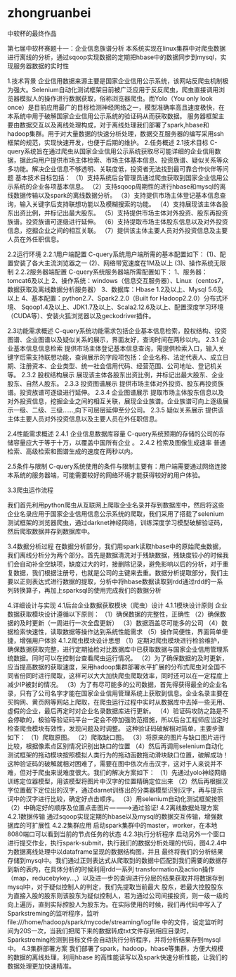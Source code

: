 # zhongruanbei
中软杯的最终作品

第七届中软杯赛题十一：企业信息族谱分析
本系统实现在linux集群中对爬虫数据进行离线的分析，通过sqoop实现数据的定期把hbase中的数据同步到mysql，实现服务器数据的实时性


1.技术背景
企业信用数据来源主要是国家企业信用公示系统，该网站反爬虫机制极为强大。Selenium自动化测试框架目前被广泛应用于反反爬虫，爬虫直接调用浏览器模拟人的操作进行数据获取，俗称浏览器爬虫。而Yolo（You only look once）是目前应用最广的目标检测神经网络之一，模型准确率高且速度极快，在本系统中用于破解国家企业信用公示系统的验证码从而获取数据。
服务器框架主要由数据交互以及离线处理构成，对于离线处理我们部署了spark,hbase和hadoop集群。用于对大量数据的快速分析处理，数据交互服务器的编写采用ssh框架的规范，实现快速开发，也便于后期的维护。
2.任务概述
  2.1技术目标
  C-query系统旨在通过爬虫从国家企业信用公示系统获取尽可能详细的企业信用数据，据此向用户提供市场主体检索、市场主体基本信息、投资族谱、疑似关系等众多功能。解决企业信息不够透明、关联度低，投资者无法找到最可靠合作伙伴等问题 基本技术目标包括：
  （1）支持系统后台管理员通过爬虫获取到国家企业信用公示系统的企业各项基本信息。
  （2）支持sqoop周期性的进行hbase和mysql的离线数据传输以及spark的离线数据分析。
  （3）支持提供市场主体登记基本信息查询，输入关键字后支持联想功能以及模糊搜索的功能。
  （4）支持展现该主体各股东出资比例，并标记出最大股东。
  （5）支持提供市场主体对外投资、股东再投资族谱。投资族谱可逐级进行延伸。
  （6）支持提取市场主体股东信息以及对外投资信息，挖掘企业之间的相互关联。
  （7）提供该主体主要人员对外投资信息及主要人员在外任职信息。

  2.2运行环境
    2.2.1用户端配置
    C-query系统用户端所需的基本配置如下：
    (1)、配置安装了各大主流浏览器之一
    (2)、网络带宽速度在1M及以上
    (3)、操作系统无限制
    2.2.2服务器端配置
    C-query系统服务器端所需配置如下：
    1、服务器：tomcat6及以上
    2、操作系统：windows（信息交互服务器）、Linux（centos7，数据获取及离线数据分析服务器）
    3、数据库：Hbase 1.2及以上、Mysql 5.6及以上
    4、基本配置：python2.7、Spark2.2.0（Built for Hadoop2.2.0）分布式环境、 Sqoop1.4及以上、JDK1.7及以上、Scala2.12.6及以上、配置深度学习环境（CUDA等）、安装火狐浏览器以及geckodriver插件。

  2.3功能需求概述
    C-query系统功能需求包括企业基本信息检索，股权结构、投资图谱、企业图谱以及疑似关系的展示，界面友好，查询时间在两秒以内。
    2.3.1 企业基本信息信息检索
    提供市场主体登记基本信息查询，需提供检索入口，输入关键字后需支持联想功能，查询展示的字段项包括：企业名称、法定代表人、成立日期、注册资本、企业类型、统一社会信用代码、经营范围、公司地址、登记机关等。
    2.3.2 股权结构展示
    展现该主体各股东出资比例，并标记出最大股东、企业股东、自然人股东。
    2.3.3 投资图谱展示
    提供市场主体对外投资、股东再投资族谱。投资族谱可逐级进行延伸。
    2.3.4 企业图谱展示
    提取市场主体股东信息以及对外投资信息，挖掘企业之间的相互关联，展现企业族谱。企业族谱可向上逐级展示一级、二级、三级……,向下可层层延伸至分公司。
    2.3.5 疑似关系展示
    提供该主体主要人员对外投资信息以及主要人员在外任职信息。

  2.4性能需求概述
    2.4.1 企业信息数据库容量
    C-query系统预期的存储的公司的存储容量应大于等于十万，以覆盖中国所有企业 。
    2.4.2 检索及图像生成速率
    普通检索、高级检索和图谱生成的速度在两秒以内。

  2.5条件与限制
  C-query系统使用的条件与限制主要有：用户端需要通过网络连接本系统的服务器端，可能需要较好的网络环境才能获得较好的用户体验。

  3.3爬虫运作流程

  我们首先利用python爬虫从互联网上爬取企业名录并存到数据库中，然后将这些企业名录应用于国家企业信用信息公示系统的爬取，我们采用了搭载了selenium测试框架的浏览器爬虫，通过darknet神经网络，训练深度学习模型破解验证码，然后爬取数据并存到数据库中。

  3.4数据分析过程
  在数据分析部分，我们用spark读取hbase中的原始爬虫数据，我们离线分析分为两个部分。首先是数据清洗对于残缺数据，残缺度较小的时候我们会自动补全空缺项，缺度过大的时，接删除记录，避免影响以后的分析，对于重复数据，我们根据注册号，也就是公司的主键来去重。数据分析提取部分，我们主要以正则表达式进行数据的提取，分析中将hbase数据读取到rdd通过rdd的一系列转换算子，再加上sparksql的使用完成我们的数据分析

4.详细设计与实现
  4.1后台企业数据获取模块（爬虫）设计
    4.1.1模块设计原则
       企业数据获取模块设计遵循以下原则：
    （1）确保数据的完整性，正确性
    （2）确保数据的及时更新（一周进行一次全盘更新）
    （3）数据涵盖尽可能多的公司
    （4）数据检索快速性，读取数据等操作达到系统性能需求
    （5）操作简便性，界面简单便捷，增强用户体验
    4.1.2爬虫模块设计思想
    （1）定期对爬虫模块进行检验维护，确保数据获取完整，进行定期抽检对比数据库中已获取数据与国家企业信用管理系统数据。同时可以在控制台查看爬虫运行情况。
    （2）为了确保数据的及时更新，应当提高数据的获取速度，采用hadoop集群部署水平扩展的分布式爬虫对全国不同省份同时进行爬取，这样可以大大加快爬虫爬取效率，同时还可以在一定程度上减少IP被封的情况。
    （3）为了有尽可能多的公司数据，首先得获得最全的企业名录，只有了公司名字才能在国家企业信用管理系统上获取到信息。企业名录主要在买购网、黄页网等网站上爬取，在爬虫运行过程中实时从数据库中去掉一些无用、虚假的企业，最后再定时对企业名录数据库进行更新。
    （4）验证码攻防之路是不会停歇的，极验等验证码平台一定会不停加强防范措施，所以后台工程师应当定时检查爬虫模块有效性，发现问题及时调整。
    这种验证码破解相对简单，主要步骤如下：
    （1）爬取原图。
    （2）爬取缺口图。
    （3）将原来的图片与缺口图片进行比较，根据像素点区别情况识别出缺口的位置
    （4）然后再调用selenium自动化测试框架的拖动模块按照模拟人类行为的拖动函数拖动滑块缺口位置，破解成功！
    这种验证码的破解就相对困难了，需要在图中依次点击汉字，这对于人来说并不难，但对于爬虫来说难度很大。我们的解决方案如下： 
    （1）先通过yolo神经网络训练定位器模型，用该模型将图片中汉字的位置精确定位出来
    （2）然后再根据汉字位置截下定位出的汉字，通过darnet训练出的分类器模型识别汉字，再与提示词中的汉字进行比较，确定好点击顺序。
    （3）用selenium自动化测试框架按照（2）中确定好的顺序及位置点击图片————>通过验证!
  4.2离线数据处理方案
    4.2.1数据传输
    通过sqoop实现定期的hbase以及mysql的数据交互传输，增强数据库的可扩展性
    4.2.2集群应用
    启动spark集群中的master，worker，在本地8080端口可以看到当前的节点任务的状态
    4.2.3执行分析程序
    启动另外一个窗口进行提交作业，执行spark-submit，执行我们的数据分析处理的代码，图4.2.4中为数据离线处理中以dataframe呈现的数据结构图，并且
    最终将我们的分析结果存储到mysql中。我们通过正则表达式从爬取到的数据中匹配到我们需要的数据存到新的表内，在具体分析的时候利用rdd一系列  transformation及action操作（map，reducebykey...,）以及进一步的查询进行分层的结果获取并将数据存到mysql中，对于疑似控制人的判定，我们先提取当前最大  股东，若最大控股股东为直接入股的股东则该股东为疑似控制人，若为通过公司间接投资，则一级一级的向上遍历，直到实际控股人为股东为。在实际使用的时候，我们再代码中写入了Sparkstreming的监听程序，监听 file:///home/hadoop/spark/mycode/streaming/logfile 中的文件，设定监听时间为20S一次，当我们把爬下来的数据转成txt文件存到相应目录时，Sparkstreming检测到目标文件会自动执行分析程序，并将分析结果存到mysql中。
  4.3集群部署方案
  我们部署了spark，hadoop，hbase等集群，方便大规模的数据的离线处理，利用hbase 的高性能读写以及spark快速分析性能，让我们的数据处理更加快速精准。




